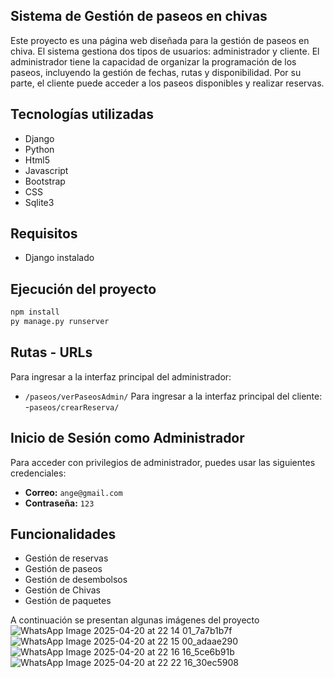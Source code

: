 ## Sistema de Gestión de paseos en chivas
Este proyecto es una página web diseñada para la gestión de paseos en chiva. El sistema gestiona dos tipos de usuarios: administrador y cliente.
El administrador tiene la capacidad de organizar la programación de los paseos, incluyendo la gestión de fechas, rutas y disponibilidad. Por su parte, el cliente puede acceder a los paseos disponibles y realizar reservas.

## Tecnologías utilizadas
- Django
- Python
- Html5
- Javascript
- Bootstrap
- CSS
- Sqlite3

## Requisitos
- Django instalado
  
## Ejecución del proyecto
```sh
npm install
py manage.py runserver
```
## Rutas - URLs
Para ingresar a la interfaz principal del administrador:
- `/paseos/verPaseosAdmin/`
Para ingresar a la interfaz principal del cliente:
-`paseos/crearReserva/`

## Inicio de Sesión como Administrador
Para acceder con privilegios de administrador, puedes usar las siguientes credenciales:
- **Correo:** `ange@gmail.com`
- **Contraseña:** `123`
  
## Funcionalidades
- Gestión de reservas
- Gestión de paseos
- Gestión de desembolsos
- Gestión de Chivas
- Gestión de paquetes

A continuación se presentan algunas imágenes del proyecto
![WhatsApp Image 2025-04-20 at 22 14 01_7a7b1b7f](https://github.com/user-attachments/assets/6e026d58-e18f-4eba-8926-047523aa8a55)
![WhatsApp Image 2025-04-20 at 22 15 00_adaae290](https://github.com/user-attachments/assets/19c11eae-b96a-4268-86d5-fcda66081ad6)
![WhatsApp Image 2025-04-20 at 22 16 16_5ce6b91b](https://github.com/user-attachments/assets/1bd4d317-ab93-4681-8e65-94fd4897b2a5)
![WhatsApp Image 2025-04-20 at 22 22 16_30ec5908](https://github.com/user-attachments/assets/77c8b51c-4316-4f8b-8902-e440d2033414)



